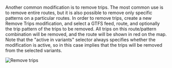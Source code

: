 Another common modification is to remove trips. The most common use is to remove entire routes, but it is also possible to remove only specific patterns on a particular routes.
In order to remove trips, create a new Remove Trips modification, and select a GTFS feed, route, and optionally the trip pattern of the trips to be removed. All trips on this
route/pattern combination will be removed, and the route will be shown in red on the map. Note that the "active in variants" selector always specifies whether the modification is active,
so in this case implies that the trips will be removed from the selected variants.

<img src="/img/remove-trips.png" alt="Remove trips" />
